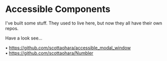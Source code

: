 Accessible Components
================

I've built some stuff. They used to live here, but now they all have their own repos.

Have a look see...

• https://github.com/scottaohara/accessible_modal_window
• https://github.com/scottaohara/Numbler
